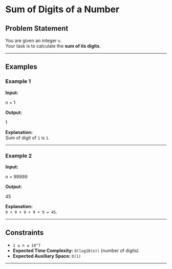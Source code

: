 # Sum of Digits of a Number

## Problem Statement
You are given an integer `n`.  
Your task is to calculate the **sum of its digits**.

---

## Examples

### Example 1
**Input:**  

n = 1

**Output:**  

1

**Explanation:**  
Sum of digit of `1` is `1`.

---

### Example 2
**Input:**  

n = 99999

**Output:**  

45

**Explanation:**  
`9 + 9 + 9 + 9 + 9 = 45`.

---

## Constraints
- `1 ≤ n ≤ 10^7`  
- **Expected Time Complexity:** `O(log10(n))` (number of digits)  
- **Expected Auxiliary Space:** `O(1)`

---

